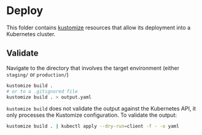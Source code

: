 # Deploy

This folder contains [kustomize](https://kustomize.io/) resources that allow its
deployment into a Kubernetes cluster.

## Validate

Navigate to the directory that involves the target environment (either `staging/` or `production/`)

```sh
kustomize build .
# or to a .gitignored file
kustomize build . > output.yaml
```

`kustomize build` does not validate the output against the Kubernetes API, it only processes the Kustomize configuration.
To validate the output:

```sh
kustomize build . | kubectl apply --dry-run=client -f - -o yaml
```
